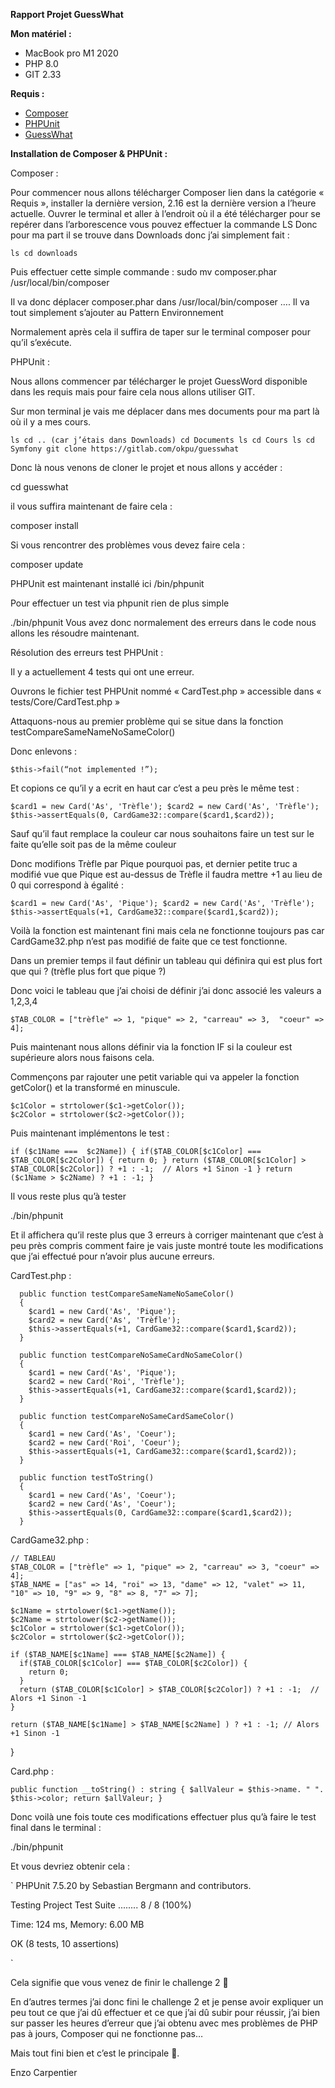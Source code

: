 **Rapport Projet GuessWhat**

**Mon matériel :**

- MacBook pro M1 2020
- PHP 8.0
- GIT 2.33

**Requis :**

- [Composer](https://getcomposer.org/download/)
- [PHPUnit](https://github.com/sebastianbergmann/phpunit)
- [GuessWhat](https://gitlab.com/okpu/guesswhat)

**Installation de Composer &amp; PHPUnit :**

Composer : 

Pour commencer nous allons télécharger Composer lien dans la catégorie « Requis », installer la dernière version, 2.16 est la dernière version a l’heure actuelle.
Ouvrer le terminal et aller à l’endroit où il a été télécharger pour se repérer dans l’arborescence vous pouvez effectuer la commande LS
Donc pour ma part il se trouve dans Downloads donc j’ai simplement fait :

`
ls
cd downloads
`

Puis effectuer cette simple commande :
sudo mv composer.phar /usr/local/bin/composer

Il va donc déplacer composer.phar dans /usr/local/bin/composer …. Il va tout simplement s’ajouter au Pattern Environnement

Normalement après cela il suffira de taper sur le terminal composer pour qu’il s’exécute.



PHPUnit :

Nous allons commencer par télécharger le projet GuessWord disponible dans les requis mais pour faire cela nous allons utiliser GIT.

Sur mon terminal je vais me déplacer dans mes documents pour ma part là où il y a mes cours.

`
ls
cd .. (car j’étais dans Downloads)
cd Documents
ls
cd Cours
ls
cd Symfony
git clone https://gitlab.com/okpu/guesswhat
`

Donc là nous venons de cloner le projet et nous allons y accéder :

cd guesswhat

il vous suffira maintenant de faire cela :

composer install

Si vous rencontrer des problèmes vous devez faire cela :

composer update

PHPUnit est maintenant installé ici /bin/phpunit

Pour effectuer un test via phpunit rien de plus simple 

./bin/phpunit
Vous avez donc normalement des erreurs dans le code nous allons les résoudre maintenant.

Résolution des erreurs test PHPUnit :

Il y a actuellement 4 tests qui ont une erreur.

Ouvrons le fichier test PHPUnit nommé « CardTest.php » accessible dans « tests/Core/CardTest.php » 

Attaquons-nous au premier problème qui se situe dans la fonction testCompareSameNameNoSameColor()

Donc enlevons :

`
$this->fail(“not implemented !”);
`

Et copions ce qu’il y a ecrit en haut car c’est a peu près le même test :

`
$card1 = new Card('As', 'Trèfle');
$card2 = new Card('As', 'Trèfle');
$this->assertEquals(0, CardGame32::compare($card1,$card2));
`

Sauf qu’il faut remplace la couleur car nous souhaitons faire un test sur le faite qu’elle soit pas de la même couleur

Donc modifions Trèfle par Pique pourquoi pas, et dernier petite truc a modifié vue que Pique est au-dessus de Trèfle il faudra mettre +1 au lieu de 0 qui correspond à égalité :

`
$card1 = new Card('As', 'Pique');
$card2 = new Card('As', 'Trèfle');
$this->assertEquals(+1, CardGame32::compare($card1,$card2));
`

Voilà la fonction est maintenant fini mais cela ne fonctionne toujours pas car CardGame32.php n’est pas modifié de faite que ce test fonctionne.

Dans un premier temps il faut définir un tableau qui définira qui est plus fort que qui ? (trèfle plus fort que pique ?)

Donc voici le tableau que j’ai choisi de définir j’ai donc associé les valeurs a 1,2,3,4

`
$TAB_COLOR = ["trèfle" => 1, "pique" => 2, "carreau" => 3, 
"coeur" => 4];
`

Puis maintenant nous allons définir via la fonction IF si la couleur est supérieure alors nous faisons cela.

Commençons par rajouter une petit variable qui va appeler la fonction getColor() et la transformé en minuscule.

    $c1Color = strtolower($c1->getColor());
    $c2Color = strtolower($c2->getColor());

Puis maintenant implémentons le test :

`
  if ($c1Name ===  $c2Name]) {
      if($TAB_COLOR[$c1Color] === $TAB_COLOR[$c2Color]) {
        return 0;
      }
      return ($TAB_COLOR[$c1Color] > $TAB_COLOR[$c2Color]) ? +1 : -1;  // Alors +1 Sinon -1
    }
        return ($c1Name > $c2Name) ? +1 : -1;
  }
`

Il vous reste plus qu’à tester 

./bin/phpunit

Et il affichera qu’il reste plus que 3 erreurs à corriger maintenant que c’est à peu près compris comment faire je vais juste montré toute les modifications que j’ai effectué pour n’avoir plus aucune erreurs.

CardTest.php :
```
  public function testCompareSameNameNoSameColor()
  {
    $card1 = new Card('As', 'Pique');
    $card2 = new Card('As', 'Trèfle');
    $this->assertEquals(+1, CardGame32::compare($card1,$card2));
  }

  public function testCompareNoSameCardNoSameColor()
  {
    $card1 = new Card('As', 'Pique');
    $card2 = new Card('Roi', 'Trèfle');
    $this->assertEquals(+1, CardGame32::compare($card1,$card2));
  }

  public function testCompareNoSameCardSameColor()
  {
    $card1 = new Card('As', 'Coeur');
    $card2 = new Card('Roi', 'Coeur');
    $this->assertEquals(+1, CardGame32::compare($card1,$card2));
  }

  public function testToString()
  {
    $card1 = new Card('As', 'Coeur');
    $card2 = new Card('As', 'Coeur');
    $this->assertEquals(0, CardGame32::compare($card1,$card2));
  }
```

CardGame32.php :

    // TABLEAU
    $TAB_COLOR = ["trèfle" => 1, "pique" => 2, "carreau" => 3, "coeur" => 4];
    $TAB_NAME = ["as" => 14, "roi" => 13, "dame" => 12, "valet" => 11, "10" => 10, "9" => 9, "8" => 8, "7" => 7];

    $c1Name = strtolower($c1->getName());
    $c2Name = strtolower($c2->getName());
    $c1Color = strtolower($c1->getColor());
    $c2Color = strtolower($c2->getColor());

    if ($TAB_NAME[$c1Name] === $TAB_NAME[$c2Name]) {
      if($TAB_COLOR[$c1Color] === $TAB_COLOR[$c2Color]) {
        return 0;
      }
      return ($TAB_COLOR[$c1Color] > $TAB_COLOR[$c2Color]) ? +1 : -1;  // Alors +1 Sinon -1
    }
    
    return ($TAB_NAME[$c1Name] > $TAB_NAME[$c2Name] ) ? +1 : -1; // Alors +1 Sinon -1

  }

Card.php :

`
  public function __toString() : string
  {
    $allValeur = $this->name. " ". $this->color;
    return $allValeur;
  }
`

Donc voilà une fois toute ces modifications effectuer plus qu’à faire le test final dans le terminal :

./bin/phpunit

Et vous devriez obtenir cela :

`
PHPUnit 7.5.20 by Sebastian Bergmann and contributors.

Testing Project Test Suite
........                                                            8 / 8 (100%)

Time: 124 ms, Memory: 6.00 MB

OK (8 tests, 10 assertions)

`

Cela signifie que vous venez de finir le challenge 2 

En d’autres termes j’ai donc fini le challenge 2 et je pense avoir expliquer un peu tout ce que j’ai dû effectuer et ce que j’ai dû subir pour réussir, j’ai bien sur passer les heures d’erreur que j’ai obtenu avec mes problèmes de PHP pas à jours, Composer qui ne fonctionne pas…

Mais tout fini bien et c’est le principale .

Enzo Carpentier
